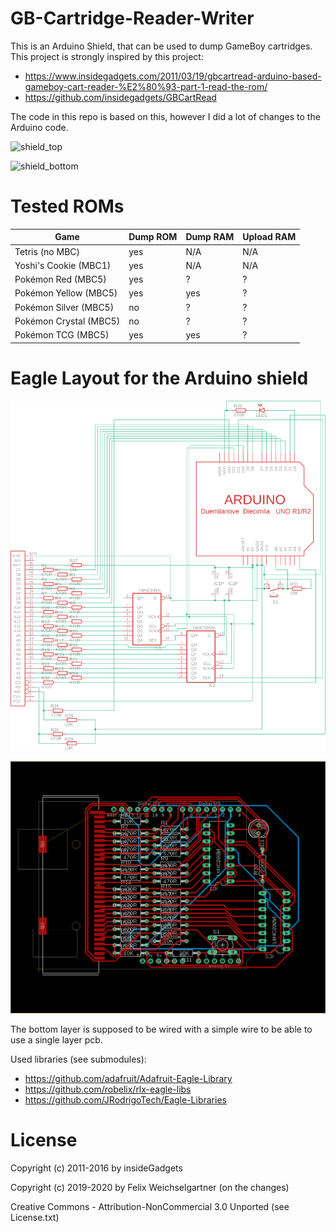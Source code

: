 # GB-Cartridge-Reader-Writer

This is an Arduino Shield, that can be used to dump GameBoy cartridges. This project is strongly inspired by this project:

* https://www.insidegadgets.com/2011/03/19/gbcartread-arduino-based-gameboy-cart-reader-%E2%80%93-part-1-read-the-rom/
* https://github.com/insidegadgets/GBCartRead

The code in this repo is based on this, however I did a lot of changes to the Arduino code.

![shield_top](https://felixweichselgartner.github.io/assets/img/CartridgeReader_top.jpg)

![shield_bottom](https://felixweichselgartner.github.io/assets/img/CartridgeReader_bottom.jpg)

# Tested ROMs

| Game                   | Dump ROM | Dump RAM | Upload RAM |
|------------------------|----------|----------|------------|
| Tetris (no MBC)        | yes      | N/A      | N/A        |
| Yoshi's Cookie (MBC1)  | yes      | N/A      | N/A        |
| Pokémon Red (MBC5)     | yes      | ?        | ?          |
| Pokémon Yellow (MBC5)  | yes      | yes      | ?          |
| Pokémon Silver (MBC5)  | no       | ?        | ?          |
| Pokémon Crystal (MBC5) | no       | ?        | ?          |
| Pokémon TCG (MBC5)     | yes      | yes      | ?          |

# Eagle Layout for the Arduino shield

![schematic](prototype/schematic.png)

![layout](prototype/layout.png)

The bottom layer is supposed to be wired with a simple wire to be able to use a single layer pcb.

Used libraries (see submodules):

* https://github.com/adafruit/Adafruit-Eagle-Library
* https://github.com/robelix/rlx-eagle-libs
* https://github.com/JRodrigoTech/Eagle-Libraries

# License

Copyright (c) 2011-2016 by insideGadgets

Copyright (c) 2019-2020 by Felix Weichselgartner (on the changes)

Creative Commons - Attribution-NonCommercial 3.0 Unported (see License.txt)
